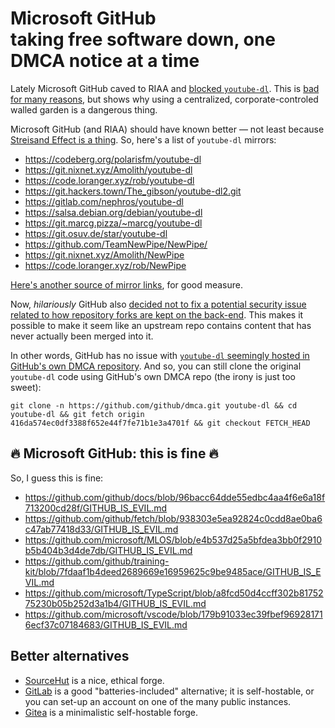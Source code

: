 # Microsoft GitHub<br/>taking free software down, one DMCA notice at a time

Lately Microsoft GitHub caved to RIAA and [blocked `youtube-dl`](). This is [bad for many reasons](https://freedom.press/news/riaa-github-youtube-dl-journalist-tool/), but shows why using a centralized, corporate-controled walled garden is a dangerous thing.

Microsoft GitHub (and RIAA) should have known better &mdash; not least because [Streisand Effect is a thing](https://en.wikipedia.org/wiki/Streisand_effect). So, here's a list of `youtube-dl` mirrors:
 - https://codeberg.org/polarisfm/youtube-dl
 - https://git.nixnet.xyz/Amolith/youtube-dl
 - https://code.loranger.xyz/rob/youtube-dl
 - https://git.hackers.town/The_gibson/youtube-dl2.git
 - https://gitlab.com/nephros/youtube-dl
 - https://salsa.debian.org/debian/youtube-dl
 - https://git.marcg.pizza/~marcg/youtube-dl
 - https://git.osuv.de/star/youtube-dl
 - https://github.com/TeamNewPipe/NewPipe/
 - https://git.nixnet.xyz/Amolith/NewPipe
 - https://code.loranger.xyz/rob/NewPipe
 
[Here's another source of mirror links](https://docs.nixnet.services/Mirror_lists), for good measure.

Now, *hilariously* GitHub also [decided not to fix a potential security issue related to how repository forks are kept on the back-end](https://iain.learmonth.me/blog/2019/2019w371/). This makes it possible to make it seem like an upstream repo contains content that has never actually been merged into it.

In other words, GitHub has no issue with [`youtube-dl` seemingly hosted in GitHub's own DMCA repository](https://github.com/github/dmca/tree/416da574ec0df3388f652e44f7fe71b1e3a4701f).  And so, you can still clone the original `youtube-dl` code using GitHub's own DMCA repo (the irony is just too sweet):
```
git clone -n https://github.com/github/dmca.git youtube-dl && cd youtube-dl && git fetch origin 416da574ec0df3388f652e44f7fe71b1e3a4701f && git checkout FETCH_HEAD
```

## 🔥 Microsoft GitHub: this is fine 🔥

So, I guess this is fine:
 - https://github.com/github/docs/blob/96bacc64dde55edbc4aa4f6e6a18f713200cd28f/GITHUB_IS_EVIL.md
 - https://github.com/github/fetch/blob/938303e5ea92824c0cdd8ae0ba6c47ab77418d33/GITHUB_IS_EVIL.md
 - https://github.com/microsoft/MLOS/blob/e4b537d25a5bfdea3bb0f2910b5b404b3d4de7db/GITHUB_IS_EVIL.md
 - https://github.com/github/training-kit/blob/7fdaaf1b4deed2689669e16959625c9be9485ace/GITHUB_IS_EVIL.md
 - https://github.com/microsoft/TypeScript/blob/a8fcd50d4ccff302b8175275230b05b252d3a1b4/GITHUB_IS_EVIL.md
 - https://github.com/microsoft/vscode/blob/179b91033ec39fbef969281716ecf37c07184683/GITHUB_IS_EVIL.md


## Better alternatives

 - [SourceHut](https://sr.ht/) is a nice, ethical forge.
 - [GitLab](https://gitlab.com/) is a good "batteries-included" alternative; it is self-hostable, or you can set-up an account on one of the many public instances.
 - [Gitea](https://gitea.io/en-us/) is a minimalistic self-hostable forge.
